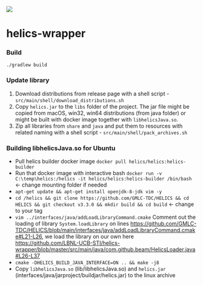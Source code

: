 [![](https://jitpack.io/v/LBNL-UCB-STI/helics-wrapper.svg)](https://jitpack.io/#LBNL-UCB-STI/helics-wrapper)

# helics-wrapper

### Build

```
./gradlew build
```

### Update library
1. Download distributions from release page with a shell script - `src/main/shell/download_distributions.sh`
2. Copy `helics.jar` to the `libs` folder of the project. The jar file might be copied from macOS, win32, win64 distributions (from java folder) or might be built with docker image together with `libhelicsJava.so`.
3. Zip all libraries from `share` and `java` and put them to resources with related naming with a shell script - `src/main/shell/pack_archives.sh`

### Building libhelicsJava.so for Ubuntu
- Pull helics builder docker image `docker pull helics/helics:helics-builder`
- Run that docker image with interactive bash `docker run -v C:\temp\helics:/helics -it helics/helics:helics-builder /bin/bash` <- change mounting folder if needed
- `apt-get update && apt-get install openjdk-8-jdk vim -y`  
- `cd /helics && git clone https://github.com/GMLC-TDC/HELICS && cd HELICS && git checkout v3.3.0 && mkdir build && cd build` <- change to your tag
- `vim ../interfaces/java/addLoadLibraryCommand.cmake` Comment out the loading of library `System.loadLibrary` on lines https://github.com/GMLC-TDC/HELICS/blob/main/interfaces/java/addLoadLibraryCommand.cmake#L21-L26, we load the library on our own here https://github.com/LBNL-UCB-STI/helics-wrapper/blob/master/src/main/java/com.github.beam/HelicsLoader.java#L26-L37
- `cmake -DHELICS_BUILD_JAVA_INTERFACE=ON .. && make -j8`
- Copy `libhelicsJava.so` (lib/libhelicsJava.so)  and `helics.jar` (interfaces/java/jarproject/buildjar/helics.jar) to the linux archive
